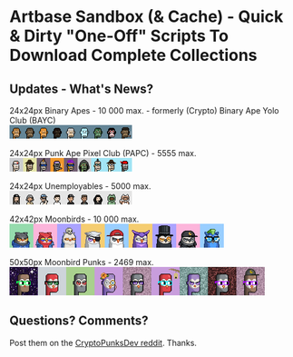 # Artbase Sandbox (& Cache) - Quick & Dirty "One-Off" Scripts To Download Complete Collections



## Updates - What's News?

24x24px Binary Apes - 10 000 max. - formerly (Crypto) Binary Ape Yolo Club (BAYC)  <br>
![](i/binaryapes-strip.png)

24x24px Punk Ape Pixel Club (PAPC) - 5555 max.  <br>
![](i/papc-punk-ape-pixel-club-strip.png)

24x24px Unemployables - 5000 max. <br>
![](i/unemployables-strip.png)


42x42px Moonbirds - 10 000 max.  <br>
![](i/proof-moonbirds-strip.png)

50x50px Moonbird Punks - 2469 max.  <br>
![](i/moonbirdpunks-strip.png)




## Questions? Comments?

Post them on the [CryptoPunksDev reddit](https://old.reddit.com/r/CryptoPunksDev). Thanks.


